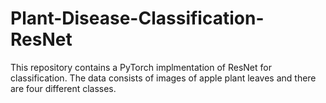# Plant-Disease-Classification-ResNet

This repository contains a PyTorch implmentation of ResNet for classification. The data consists of images of apple plant leaves and there are four different classes.
